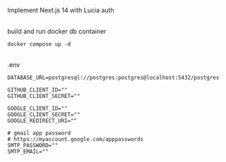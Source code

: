 Implement Next.js 14 with Lucia auth

<br />
build and run docker db container

```
docker compose up -d
```

<br />
.env

```
DATABASE_URL=postgresql://postgres:postgres@localhost:5432/postgres

GITHUB_CLIENT_ID=""
GITHUB_CLIENT_SECRET=""

GOOGLE_CLIENT_ID=""
GOOGLE_CLIENT_SECRET=""
GOOGLE_REDIRECT_URI=""

# gmail app password
# https://myaccount.google.com/apppasswords
SMTP_PASSWORD=""
SMTP_EMAIL=""
```
